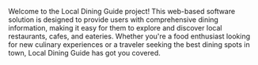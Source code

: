 Welcome to the Local Dining Guide project! This web-based software solution is designed to provide users with comprehensive dining information, making it easy for them to explore and discover local restaurants, cafes, and eateries. Whether you're a food enthusiast looking for new culinary experiences or a traveler seeking the best dining spots in town, Local Dining Guide has got you covered.


<!DOCTYPE html>
<html lang="en">
<head>
    <meta charset="UTF-8">
    <meta name="viewport" content="width=device-width, initial-scale=1.0">
    <title>Local Dining Guide</title>
    <style>
       
        body {
            font-family: Arial, sans-serif;
            margin: 0;
            padding: 0;
        }
        header {
            background-color: #333;
            color: #fff;
            text-align: center;
            padding: 1em 0;
        }
        .container {
            max-width: 800px;
            margin: 0 auto;
            padding: 2em;
        }
        .banner {
            width: 50%;
            max-height: 100px;
            
        }
        .toc {
            list-style-type: disc;
            margin-left: 20px;
        }
        footer {
            text-align: center;
            padding: 1em 0;
        }
    </style>
</head>
<body>
    <header>
        <img src="images/bjit_image.png" alt="Event Logo" class="img-fluid" style="border-radius: 50%;">
        <h1>Local Dining Guide</h1>
    </header>
    <div class="container">
        <h2>Table of Contents</h2>
        <ul class="toc">
            <li>Introduction</li>
            <li>Development Technology</li>
            <li>Features</li>
            <li>Getting Started</li>
            <li>Usage</li>
            <li>Contributors</li>
            <li>Contact Information</li>
        </ul>
        <h2>Introduction</h2>
        <p>Local Dining Guide is a user-friendly platform that aims to connect users with local dining options. It provides a rich and intuitive interface to search for restaurants, view their menus, read reviews, and get directions. With a focus on enhancing the dining experience, this software solution strives to bridge the gap between diners and local eateries.</p>
        <img class="banner" src="images/bjit_image.png" alt="Banner Image">
        <h2>License</h2>
        <p>This project is licensed under the MIT License.</p>
    </div>
    <footer>
        <p>Contact Information</p>
    </footer>
</body>
</html>

## Development Technology

### Front-End

- HTML, CSS, JavaScript
- React (Front-end framework)
- Map integration libraries (e.g., Leaflet) for location-based features
- Responsive design for mobile and desktop devices

### Back-End

- Node.js or Python (Server-side scripting)
- Express.js (Web application framework)
- MongoDB or PostgreSQL (Database management)
- Geocoding APIs (for mapping and location data)

## Features

- **Search**: Easily search for dining establishments based on location, cuisine, price range, and more.
- **Restaurant Profiles**: Detailed profiles for each restaurant, including information about the cuisine, operating hours, contact details, and customer reviews.
- **Menus**: Access to digital menus, helping users explore dishes before visiting the restaurant.
- **Reviews and Ratings**: Read and write reviews and ratings to share experiences with the community.
- **Map Integration**: Integration with mapping services to provide directions to the selected restaurant.
- **User Accounts**: Create accounts to save favorite restaurants, track dining history, and receive personalized recommendations.




<h1>Contact Information</h1>
<i>For any inquiries or support, please email us at support@localdiningguide.com or visit our 
website http://www.localdiningguide.com.</i>
<br>
<br>
<h2>Follow us on social media:</h2>
<b>Twitter: </b>@localdiningguide 
<br>
<b>Facebook: </b>LocalDiningGuide 
<br>
<b>Instagram: </b>@localdiningguide 
<br>
<br>
We hope you enjoy using Local Dining Guide to discover fantastic dining options in your 
area! Bon appétit! 
>>>>>>> 5244b6bd99ece7b1a4c7540fff2f34ac70edff3d
